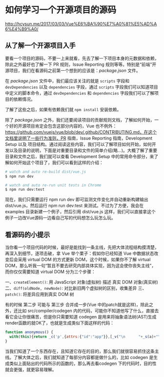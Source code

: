 # 如何学习一个开源项目的源码

http://hcysun.me/2017/03/03/Vue%E6%BA%90%E7%A0%81%E5%AD%A6%E4%B9%A0/


## 从了解一个开源项目入手

要看一个项目的源码，不要一上来就看，先去了解一下项目本身的元数据和依赖，除此之外最好也了解一下 PR 规则，Issue Reporting 规则等等。特别是“前端”开源项目，我们在看源码之前第一个想到的应该是：_package.json_ 文件。

在 _package.json_ 文件中，我们最应该关注的就是 `scripts` 字段和 `devDependencies` 以及 `dependencies` 字段，通过 `scripts` 字段我们可以知道项目中定义的脚本命令，通过 `devDependencies` 和 `dependencies` 字段我们可以了解项目的依赖情况。

了解了这些之后，如果有依赖我们就 `npm install` 安装依赖。

除了 _package.json_ 之外，我们还要阅读项目的贡献规则文档，了解如何开始，一个好的开源项目肯定会包含这部分内容的，Vue 也不例外：https://github.com/vuejs/vue/blob/dev/.github/CONTRIBUTING.md，在这个文档里说明了一些行为准则，PR 指南，Issue Reporting 指南，Development Setup 以及 项目结构。通过阅读这些内容，我们可以了解项目如何开始，如何开发以及目录的说明，下面是对重要目录和文件的简单介绍(略...)。大概了解了重要目录和文件之后，我们就可以查看 Development Setup 中的常用命令部分，来了解如何开始这个项目了，我们可以看到这样的介绍：

```bash
# watch and auto re-build dist/vue.js
$ npm run dev

# watch and auto re-run unit tests in Chrome
$ npm run dev:test
```

现在，我们只需要运行 npm run dev 即可监测文件变化并自动重新构建输出 dist/vue.js，然后运行 npm run dev:test 来测试。不过为了方便，我会在 examples 目录新建一个例子，然后引用 dist/vue.js 这样，我们可以直接拿这个例子一边改Vue源码一边看自己写的代码想怎么玩怎么玩。


## 看源码的小提示

当你看一个项目代码的时候，最好是能找到一条主线，先把大体流程结构摸清楚，再深入到细节，逐项击破，拿 Vue 举个栗子：假如你已经知道 Vue 中数据状态改变后会采用 virtual DOM 的方式更新 DOM，这个时候，如果你不了解 virtual DOM，那么听我一句“暂且不要去研究内部具体实现，因为这会使你丧失主线”，而你仅仅需要知道 virtual DOM 分为三个步骤：

一、`createElement()`: 用 JavaScript 对象(虚拟树) 描述 真实 DOM 对象(真实树)
二、`diff(oldNode, newNode)`: 对比新旧两个虚拟树的区别，收集差异
三、`patch()`: 将差异应用到真实 DOM 树

有的时候 第二步 可能与 第三步 合并成一步(Vue 中的patch就是这样)，除此之外，还比如 src/compiler/codegen 内的代码，可能你不知道他写了什么，直接去看它会让你很痛苦，但是你只需要知道 codegen 是用来将抽象语法树(AST)生成render函数的就OK了，也就是生成类似下面这样的代码：

```js
function anonymous() {
  with(this){return _c('p',{attrs:{"id":"app"}},[_v("\n      "+_s(a)+"\n      "),_c('my-com')])}
}
```

当我们知道了一个东西存在，且知道它存在的目的，那么我们就很容易抓住这条主线。了解大体之后，我们就知道了每部分内容都是做什么的，比如 codegen 是生成类似上面贴出的代码所示的函数的，那么再去看codegen 下的代码时，目的性就会更强，就更容易理解。


